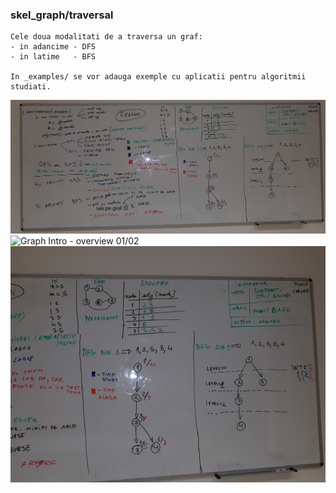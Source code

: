 ### skel_graph/traversal
	
	Cele doua modalitati de a traversa un graf:
	- in adancime - DFS
	- in latime   - BFS

    In _examples/ se vor adauga exemple cu aplicatii pentru algoritmii studiati.

![Graph Intro - overview](_lab/traversal-01.jpg)
![Graph Intro - overview 01/02](_lab/traversal-02.jpg)
![Graph Intro - overview 02/02](_lab/traversal-03.jpg)